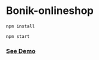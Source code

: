 # Bonik-onlineshop

```
npm install
```
  
```
npm start
```  
      
<h3><a href="https://bonik-onlineshop-beknur.netlify.app/">See Demo</a></h3>                                
  
   
 
  
